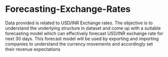 # Forecasting-Exchange-Rates
Data provided is related to USD/INR Exchange rates. The objective is to understand the underlying structure in dataset and come up with a suitable forecasting model which can effectively forecast USD/INR exchange rate for next 30 days. This forecast model will be used by exporting and importing companies to understand the currency movements and accordingly set their revenue expectations
